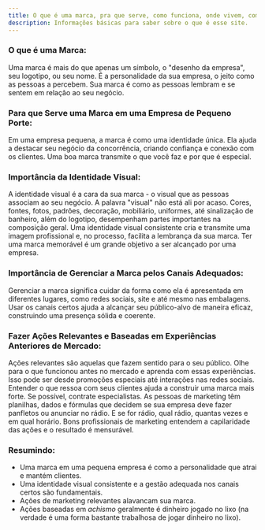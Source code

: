 ```yaml
---
title: O que é uma marca, pra que serve, como funciona, onde vivem, como se reproduzem?
description: Informações básicas para saber sobre o que é esse site.
---
```

### O que é uma Marca:
Uma marca é mais do que apenas um símbolo, o "desenho da empresa", seu logotipo, ou seu nome. É a personalidade da sua empresa, o jeito como as pessoas a percebem. Sua marca é como as pessoas lembram e se sentem em relação ao seu negócio.

### Para que Serve uma Marca em uma Empresa de Pequeno Porte:
Em uma empresa pequena, a marca é como uma identidade única. Ela ajuda a destacar seu negócio da concorrência, criando confiança e conexão com os clientes. Uma boa marca transmite o que você faz e por que é especial.

### Importância da Identidade Visual:
A identidade visual é a cara da sua marca - o visual que as pessoas associam ao seu negócio. A palavra "visual" não está ali por acaso. Cores, fontes, fotos, padrôes, decoração, mobiliário, uniformes, até sinalização de banheiro, além do logotipo, desempenham partes importantes na composição geral. Uma identidade visual consistente cria e transmite uma imagem profissional e, no processo, facilita a lembrança da sua marca. Ter uma marca memorável é um grande objetivo a ser alcançado por uma empresa.

### Importância de Gerenciar a Marca pelos Canais Adequados:
Gerenciar a marca significa cuidar da forma como ela é apresentada em diferentes lugares, como redes sociais, site e até mesmo nas embalagens. Usar os canais certos ajuda a alcançar seu público-alvo de maneira eficaz, construindo uma presença sólida e coerente.

### Fazer Ações Relevantes e Baseadas em Experiências Anteriores de Mercado:
Ações relevantes são aquelas que fazem sentido para o seu público. Olhe para o que funcionou antes no mercado e aprenda com essas experiências. Isso pode ser desde promoções especiais até interações nas redes sociais. Entender o que ressoa com seus clientes ajuda a construir uma marca mais forte. Se possível, contrate especialistas. As pessoas de marketing têm planilhas, dados e fórmulas que decidem se sua empresa deve fazer panfletos ou anunciar no rádio. E se for rádio, qual rádio, quantas vezes e em qual horário. Bons profissionais de marketing entendem a capilaridade das ações e o resultado é mensurável.

### Resumindo:
- Uma marca em uma pequena empresa é como a personalidade que atrai e mantém clientes.
- Uma identidade visual consistente e a gestão adequada nos canais certos são fundamentais.
- Ações de marketing relevantes alavancam sua marca.
- Ações baseadas em *achismo* geralmente é dinheiro jogado no lixo (na verdade é uma forma bastante trabalhosa de jogar dinheiro no lixo).
